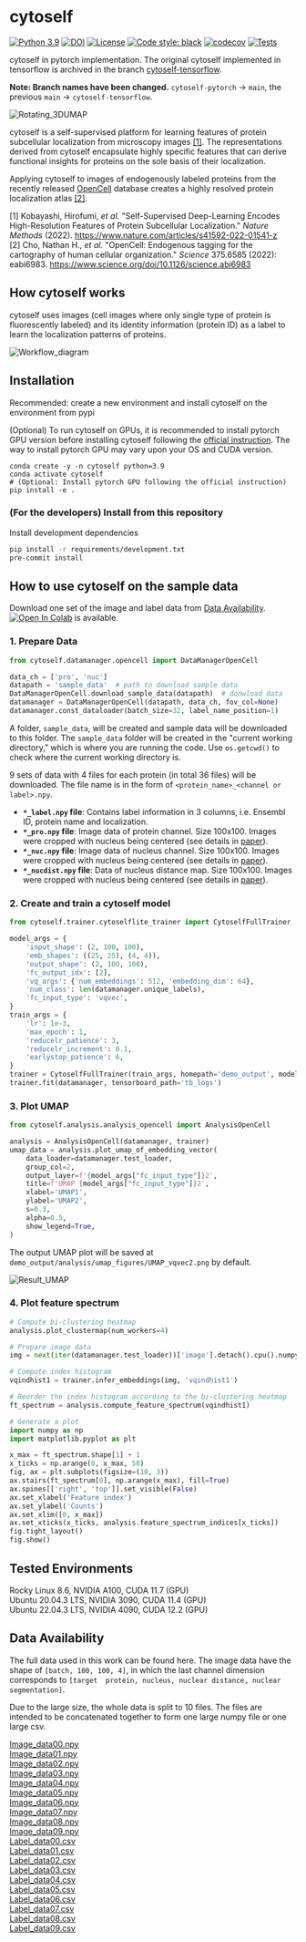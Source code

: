 # cytoself

[![Python 3.9](https://img.shields.io/badge/python-3.9-blue.svg)](https://www.python.org/downloads/release/python-397/)
[![DOI](https://img.shields.io/badge/DOI-10.1038%2Fs41592--022--01541--z-%23403075)](https://doi.org/10.1038/s41592-022-01541-z)
[![License](https://img.shields.io/badge/License-BSD%203--Clause-green.svg)](https://opensource.org/licenses/BSD-3-Clause)
[![Code style: black](https://img.shields.io/badge/code%20style-black-000000.svg)](https://github.com/python/black)
[![codecov](https://codecov.io/gh/royerlab/cytoself_pytorch/branch/main/graph/badge.svg?token=2SMIDRRC5L)](https://codecov.io/gh/royerlab/cytoself)
[![Tests](https://github.com/royerlab/cytoself/actions/workflows/pytest-codecov-conda.yml/badge.svg)](https://github.com/royerlab/cytoself/actions/workflows/pytest-codecov-conda.yml)

cytoself in pytorch implementation. 
The original cytoself implemented in tensorflow is archived in the branch [cytoself-tensorflow](https://github.com/royerlab/cytoself/tree/cytoself-tensorflow).

**Note: Branch names have been changed.** `cytoself-pytorch` -> `main`, the previous `main` -> `cytoself-tensorflow`.


![Rotating_3DUMAP](images/3DUMAP.gif)

cytoself is a self-supervised platform for learning features of protein subcellular localization from microscopy 
images [[1]](https://www.nature.com/articles/s41592-022-01541-z).
The representations derived from cytoself encapsulate highly specific features that can derive functional insights for 
proteins on the sole basis of their localization.

Applying cytoself to images of endogenously labeled proteins from the recently released 
[OpenCell](https://opencell.czbiohub.org) database creates a highly resolved protein localization atlas
[[2]](https://www.science.org/doi/10.1126/science.abi6983). 

[1] Kobayashi, Hirofumi, _et al._ "Self-Supervised Deep-Learning Encodes High-Resolution Features of Protein 
Subcellular Localization." _Nature Methods_ (2022).
https://www.nature.com/articles/s41592-022-01541-z <br />
[2] Cho, Nathan H., _et al._ "OpenCell: Endogenous tagging for the cartography of human cellular organization." 
_Science_ 375.6585 (2022): eabi6983.
https://www.science.org/doi/10.1126/science.abi6983


## How cytoself works
cytoself uses images (cell images where only single type of protein is fluorescently labeled) and its identity 
information (protein ID) as a label to learn the localization patterns of proteins.


![Workflow_diagram](images/workflow.jpg)


## Installation
Recommended: create a new environment and install cytoself on the environment from pypi

(Optional) To run cytoself on GPUs, it is recommended to install pytorch GPU version before installing cytoself 
following the [official instruction](https://pytorch.org/get-started/locally/). The way to install pytorch GPU may vary upon your OS and CUDA version.
```shell script
conda create -y -n cytoself python=3.9
conda activate cytoself
# (Optional: Install pytorch GPU following the official instruction)
pip install -e .
```

### (For the developers) Install from this repository
Install development dependencies

```bash
pip install -r requirements/development.txt
pre-commit install
```


## How to use cytoself on the sample data 
Download one set of the image and label data from [Data Availability](#data-availability).
[![Open In Colab](https://colab.research.google.com/assets/colab-badge.svg)](https://colab.research.google.com/github/royerlab/cytoself/blob/main/example_scripts/simple_example.ipynb)
is available.


### 1. Prepare Data

```python
from cytoself.datamanager.opencell import DataManagerOpenCell

data_ch = ['pro', 'nuc']
datapath = 'sample_data'  # path to download sample data
DataManagerOpenCell.download_sample_data(datapath)  # donwload data
datamanager = DataManagerOpenCell(datapath, data_ch, fov_col=None)
datamanager.const_dataloader(batch_size=32, label_name_position=1)
```
A folder, `sample_data`, will be created and sample data will be downloaded to this folder.
The `sample_data` folder will be created in the "current working directory," which is where you are running the code. 
Use `os.getcwd()` to check where the current working directory is.

9 sets of data with 4 files for each protein (in total 36 files) will be downloaded. 
The file name is in the form of `<protein_name>_<channel or label>.npy`.  

* **`*_label.npy` file**:
Contains label information in 3 columns, i.e. Ensembl ID, protein name and localization.
* **`*_pro.npy` file**:
Image data of protein channel. Size 100x100. Images were cropped with nucleus being centered 
(see details in [paper](https://doi.org/10.1038/s41592-022-01541-z)).
* **`*_nuc.npy` file**:
Image data of nucleus channel. Size 100x100. Images were cropped with nucleus being centered 
(see details in [paper](https://doi.org/10.1038/s41592-022-01541-z)).
* **`*_nucdist.npy` file**:
Data of nucleus distance map. Size 100x100. Images were cropped with nucleus being centered 
(see details in [paper](https://doi.org/10.1038/s41592-022-01541-z)).


### 2. Create and train a cytoself model

```python
from cytoself.trainer.cytoselflite_trainer import CytoselfFullTrainer

model_args = {
    'input_shape': (2, 100, 100),
    'emb_shapes': ((25, 25), (4, 4)),
    'output_shape': (2, 100, 100),
    'fc_output_idx': [2],
    'vq_args': {'num_embeddings': 512, 'embedding_dim': 64},
    'num_class': len(datamanager.unique_labels),
    'fc_input_type': 'vqvec',
}
train_args = {
    'lr': 1e-3,
    'max_epoch': 1,
    'reducelr_patience': 3,
    'reducelr_increment': 0.1,
    'earlystop_patience': 6,
}
trainer = CytoselfFullTrainer(train_args, homepath='demo_output', model_args=model_args)
trainer.fit(datamanager, tensorboard_path='tb_logs')
```

### 3. Plot UMAP
```python
from cytoself.analysis.analysis_opencell import AnalysisOpenCell

analysis = AnalysisOpenCell(datamanager, trainer)
umap_data = analysis.plot_umap_of_embedding_vector(
    data_loader=datamanager.test_loader,
    group_col=2,
    output_layer=f'{model_args["fc_input_type"]}2',
    title=f'UMAP {model_args["fc_input_type"]}2',
    xlabel='UMAP1',
    ylabel='UMAP2',
    s=0.3,
    alpha=0.5,
    show_legend=True,
)
```
The output UMAP plot will be saved at `demo_output/analysis/umap_figures/UMAP_vqvec2.png` by default.

![Result_UMAP](images/UMAP_vqvec2.png)


### 4. Plot feature spectrum
```python
# Compute bi-clustering heatmap
analysis.plot_clustermap(num_workers=4)

# Prepare image data
img = next(iter(datamanager.test_loader))['image'].detach().cpu().numpy()[:1]

# Compute index histogram
vqindhist1 = trainer.infer_embeddings(img, 'vqindhist1')

# Reorder the index histogram according to the bi-clustering heatmap
ft_spectrum = analysis.compute_feature_spectrum(vqindhist1)

# Generate a plot
import numpy as np
import matplotlib.pyplot as plt

x_max = ft_spectrum.shape[1] + 1
x_ticks = np.arange(0, x_max, 50)
fig, ax = plt.subplots(figsize=(10, 3))
ax.stairs(ft_spectrum[0], np.arange(x_max), fill=True)
ax.spines[['right', 'top']].set_visible(False)
ax.set_xlabel('Feature index')
ax.set_ylabel('Counts')
ax.set_xlim([0, x_max])
ax.set_xticks(x_ticks, analysis.feature_spectrum_indices[x_ticks])
fig.tight_layout()
fig.show()
```

## Tested Environments

Rocky Linux 8.6, NVIDIA A100, CUDA 11.7 (GPU)<br/>
Ubuntu 20.04.3 LTS, NVIDIA 3090, CUDA 11.4 (GPU)<br/>
Ubuntu 22.04.3 LTS, NVIDIA 4090, CUDA 12.2 (GPU)


## Data Availability
The full data used in this work can be found here.
The image data have the shape of `[batch, 100, 100, 4]`, in which the last channel dimension corresponds to `[target 
protein, nucleus, nuclear distance, nuclear segmentation]`.

Due to the large size, the whole data is split to 10 files. The files are intended to be concatenated together to 
form one large numpy file or one large csv.

[Image_data00.npy](https://drive.google.com/file/d/15_CHBPT-p5JG44acP6D2hKd8jAacZatp/view?usp=sharing)  
[Image_data01.npy](https://drive.google.com/file/d/1m7Cj2OALiZTIiHpvb9zFPG_I3j1wRnzK/view?usp=sharing)  
[Image_data02.npy](https://drive.google.com/file/d/17nknzqlcYO3n9bAe4FwGVPkU-mJAhQ4j/view?usp=sharing)  
[Image_data03.npy](https://drive.google.com/file/d/1vEsddF68dyOda-hwI-ptAL4vShBGl98Y/view?usp=sharing)  
[Image_data04.npy](https://drive.google.com/file/d/1aB7WaRuhobG_IDl0l_PPeSJAxCYy-Pye/view?usp=sharing)  
[Image_data05.npy](https://drive.google.com/file/d/1qb0waKcLprDtuFAdCec3WegWkmd-U45A/view?usp=sharing)  
[Image_data06.npy](https://drive.google.com/file/d/1y-1vlfZ4eNhvTvpuqTZVL8DvSwYX3CH_/view?usp=sharing)  
[Image_data07.npy](https://drive.google.com/file/d/1ejcPdh-d5lB1OcZ6x8SJx61pEUioZvB2/view?usp=sharing)  
[Image_data08.npy](https://drive.google.com/file/d/1DOicAkruNsU5F4DWLzO2QrV6xU4kuVxs/view?usp=sharing)  
[Image_data09.npy](https://drive.google.com/file/d/1a5YyHeRSRdJStG3KnFe2vsNjrsit9zbf/view?usp=sharing)  
[Label_data00.csv](https://drive.google.com/file/d/1CVwvXW2KhVBbTBixwRXIIiMhrlGDXz-4/view?usp=sharing)  
[Label_data01.csv](https://drive.google.com/file/d/1mTYe5icvWXNfY5wEsuQUhSwgtefBJpjg/view?usp=sharing)  
[Label_data02.csv](https://drive.google.com/file/d/1HckmktklyPo6qbakrwtERsCT34mRdn7l/view?usp=sharing)  
[Label_data03.csv](https://drive.google.com/file/d/1GBxDmWcl_o49i4lGujA8EgIn5G4htkBr/view?usp=sharing)  
[Label_data04.csv](https://drive.google.com/file/d/1G4FpJnlqB3ejmdw3SF2w3DFYt8Wnq0fT/view?usp=sharing)  
[Label_data05.csv](https://drive.google.com/file/d/1Vo1J09qP2TAoXwltCF84socz2TPV92JU/view?usp=sharing)  
[Label_data06.csv](https://drive.google.com/file/d/1d7gJjLTQhOw-e9KZJY9pr6KOCIN8NBvp/view?usp=sharing)  
[Label_data07.csv](https://drive.google.com/file/d/1kr5EF0RA3ZwSXmoaBFwFDVnrokh2EaOE/view?usp=sharing)  
[Label_data08.csv](https://drive.google.com/file/d/1mXyedmLezzty2LSSH3asw0LQeu-ie9mz/view?usp=sharing)  
[Label_data09.csv](https://drive.google.com/file/d/1Vdv1cD75VhvC3FdKTen-5rqLJnWpHvmb/view?usp=sharing)  
